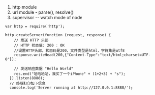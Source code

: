 1. http module
2. url module - parse(), resolve()
3. supervisor -- watch mode of node

```
var http = require('http'); 

http.createServer(function (request, response) { 
    // 发送 HTTP 头部 
    // HTTP 状态值: 200 : OK 
    //设置HTTP头部，状态码是200，文件类型是html，字符集是utf8 
    response.writeHead(200,{"Content-Type":"text/html;charset=UTF-8"}); 
  
    // 发送响应数据 "Hello World" 
    res.end("哈哈哈哈，我买了一个iPhone" + (1+2+3) + "s"); 
  }).listen(8888); 
  // 终端打印如下信息 
  console.log('Server running at http://127.0.0.1:8888/');
```